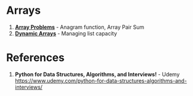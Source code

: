 # Arrays 

1.  **[Array Problems](https://github.com/nkuhta/Python-Algorithms/blob/master/01.%20Array%20Sequeneces/Array%20Problems.ipynb)** - Anagram function, Array Pair Sum  
2.  **[Dynamic Arrays](https://github.com/nkuhta/Python-Algorithms/blob/master/01.%20Array%20Sequeneces/Dynamic%20Arrays.ipynb)** - Managing list capacity 




#  References
1.  **Python for Data Structures, Algorithms, and Interviews!** - Udemy
https://www.udemy.com/python-for-data-structures-algorithms-and-interviews/